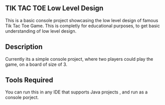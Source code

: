 ## TIK TAC TOE Low Level Design
This is a basic console project showcasing the low level design of famous Tik Tac Toe Game. This is completly for educational purposes, to get basic understanding of low level design.

## Description

Currently its a simple console project, where two players could play the game, on a board of size of 3.

## Tools Required
You can run this in any IDE that supports Java projects , and run as a console porject.